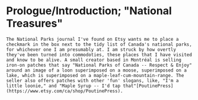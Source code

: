 # Prologue/Introduction; "National Treasures"

    The National Parks journal I've found on Etsy wants me to place a checkmark in the box next to the tidy list of Canada's national parks, for whichever one I am presumably at. I am struck by how overtly they've been turned into commodoties, these places that I have visited and know to be alive. A small creator based in Montréal is selling iron-on patches that say "National Parks of Canada -- Respect & Enjoy" around an image of a loon superimposed on a moose, superimposed on a lake, which is superimposed on a maple-leaf-cum-mountain-range. The seller also offers patches with other 'fun' slogans, like, "I'm a little loonie," and "Maple Syrup -- I'd tap that"[PoutinePress](https://www.etsy.com/ca/shop/PoutinePress).
